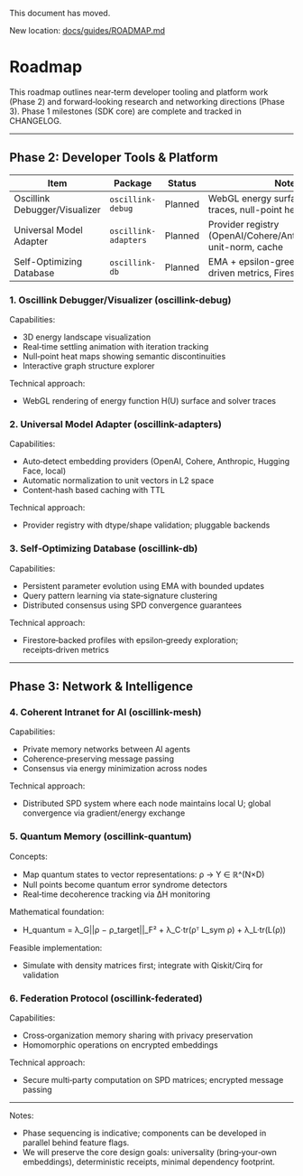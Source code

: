This document has moved.

New location: [docs/guides/ROADMAP.md](./guides/ROADMAP.md)
# Roadmap

This roadmap outlines near‑term developer tooling and platform work (Phase 2) and forward‑looking research and networking directions (Phase 3). Phase 1 milestones (SDK core) are complete and tracked in CHANGELOG.

---

## Phase 2: Developer Tools & Platform

| Item | Package | Status | Notes |
|---|---|---|---|
| Oscillink Debugger/Visualizer | `oscillink-debug` | Planned | WebGL energy surface, solver traces, null-point heat maps |
| Universal Model Adapter | `oscillink-adapters` | Planned | Provider registry (OpenAI/Cohere/Anthropic/HF/local), unit-norm, cache |
| Self-Optimizing Database | `oscillink-db` | Planned | EMA + epsilon-greedy, receipts-driven metrics, Firestore profiles |

### 1. Oscillink Debugger/Visualizer (oscillink-debug)

Capabilities:
- 3D energy landscape visualization
- Real‑time settling animation with iteration tracking
- Null‑point heat maps showing semantic discontinuities
- Interactive graph structure explorer

Technical approach:
- WebGL rendering of energy function H(U) surface and solver traces

### 2. Universal Model Adapter (oscillink-adapters)

Capabilities:
- Auto‑detect embedding providers (OpenAI, Cohere, Anthropic, Hugging Face, local)
- Automatic normalization to unit vectors in L2 space
- Content‑hash based caching with TTL

Technical approach:
- Provider registry with dtype/shape validation; pluggable backends

### 3. Self‑Optimizing Database (oscillink-db)

Capabilities:
- Persistent parameter evolution using EMA with bounded updates
- Query pattern learning via state‑signature clustering
- Distributed consensus using SPD convergence guarantees

Technical approach:
- Firestore‑backed profiles with epsilon‑greedy exploration; receipts‑driven metrics

---

## Phase 3: Network & Intelligence

### 4. Coherent Intranet for AI (oscillink-mesh)

Capabilities:
- Private memory networks between AI agents
- Coherence‑preserving message passing
- Consensus via energy minimization across nodes

Technical approach:
- Distributed SPD system where each node maintains local U; global convergence via gradient/energy exchange

### 5. Quantum Memory (oscillink-quantum)

Concepts:
- Map quantum states to vector representations: ρ → Y ∈ ℝ^(N×D)
- Null points become quantum error syndrome detectors
- Real‑time decoherence tracking via ΔH monitoring

Mathematical foundation:
- H_quantum = λ_G||ρ − ρ_target||_F² + λ_C·tr(ρᵀ L_sym ρ) + λ_L·tr(L(ρ))

Feasible implementation:
- Simulate with density matrices first; integrate with Qiskit/Cirq for validation

### 6. Federation Protocol (oscillink-federated)

Capabilities:
- Cross‑organization memory sharing with privacy preservation
- Homomorphic operations on encrypted embeddings

Technical approach:
- Secure multi‑party computation on SPD matrices; encrypted message passing

---

Notes:
- Phase sequencing is indicative; components can be developed in parallel behind feature flags.
- We will preserve the core design goals: universality (bring‑your‑own embeddings), deterministic receipts, minimal dependency footprint.
